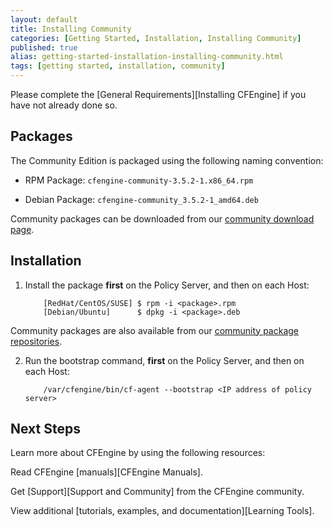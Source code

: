 ```yaml
---
layout: default
title: Installing Community
categories: [Getting Started, Installation, Installing Community]
published: true
alias: getting-started-installation-installing-community.html
tags: [getting started, installation, community]
---
```


Please complete the [General Requirements][Installing CFEngine] if you have not already done so.

## Packages

The Community Edition is packaged using the following naming convention:

* RPM Package: `cfengine-community-3.5.2-1.x86_64.rpm`

* Debian Package: `cfengine-community_3.5.2-1_amd64.deb`

Community packages can be downloaded from our [community download page](https://cfengine.com/inside/myspace).

## Installation 

1. Install the package **first** on the Policy Server, and then on each Host:

    ```
        [RedHat/CentOS/SUSE] $ rpm -i <package>.rpm
        [Debian/Ubuntu]      $ dpkg -i <package>.deb
    ```

  Community packages are also available from our [community package
  repositories](http://cfengine.com/cfengine-linux-distros).

2. Run the bootstrap command, **first** on the Policy Server, and then on each
Host:

    ```
        /var/cfengine/bin/cf-agent --bootstrap <IP address of policy server>
    ```

## Next Steps

Learn more about CFEngine by using the following resources:

Read CFEngine [manuals][CFEngine Manuals].

Get [Support][Support and Community] from the CFEngine community.

View additional [tutorials, examples, and documentation][Learning Tools].

